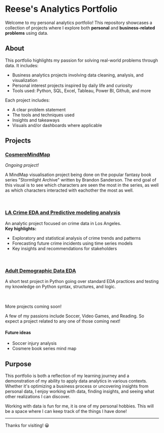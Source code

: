 #  Reese's Analytics Portfolio

Welcome to my personal analytics portfolio! This repository showcases a collection of projects where I explore both **personal** and **business-related problems** using data.

##  About

This portfolio highlights my passion for solving real-world problems through data. It includes:

- Business analytics projects involving data cleaning, analysis, and visualization
- Personal interest projects inspired by daily life and curiosity
- Tools used: Python, SQL, Excel, Tableau, Power BI, Github, and more

Each project includes:
- A clear problem statement
- The tools and techniques used
- Insights and takeaways
- Visuals and/or dashboards where applicable

##  Projects

### [CosmereMindMap](https://github.com/rgrail/CosmereMindMap)
*Ongoing project!*

A MindMap visualisation project being done on the popular fantasy book series "Stormlight Archive" written by Brandon Sanderson. The end goal of this visual is to see which characters are seen the most in the series, as well as which characters interacted with eachother the most as well. 

<br> 

###  [LA Crime EDA and Predictive modeling analysis](https://github.com/rgrail/the_fight_against_crime_LA)
An analytic project focused on crime data in Los Angeles.  
**Key highlights:**
- Exploratory and statistical analysis of crime trends and patterns
- Forecasting future crime incidents using time series models
- Key insights and recommendations for stakeholders

<br>

###  [Adult Demographic Data EDA](https://github.com/rgrail/demo_data_analysis)
A short test project in Python going over standard EDA practices and testing my knowledge on Python syntax, structures, and logic.


<br>
<br>
More projects coming soon!

A few of my passions include Soccer, Video Games, and Reading. So expect a project related to any one of those coming next!

#### Future ideas

- Soccer injury analysis
- Cosmere book series mind map

##  Purpose

This portfolio is both a reflection of my learning journey and a demonstration of my ability to apply data analytics in various contexts. Whether it's optimizing a business process or uncovering insights from personal data, I enjoy working with data, finding insights, and seeing what other realizations I can discover.

Working with data is fun for me, it is one of my personal hobbies. This will be a space where I can keep track of the things I have done!

---

Thanks for visiting! 😀
